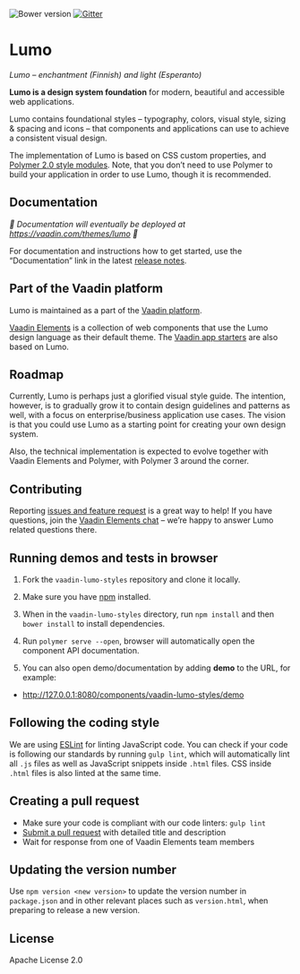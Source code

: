 ![Bower version](https://img.shields.io/bower/v/vaadin-lumo-styles.svg)
[![Gitter](https://badges.gitter.im/Join%20Chat.svg)](https://gitter.im/vaadin/vaadin-core-elements?utm_source=badge&utm_medium=badge&utm_campaign=pr-badge)


# Lumo

*Lumo – enchantment (Finnish) and light (Esperanto)*

**Lumo is a design system foundation** for modern, beautiful and accessible web applications.

Lumo contains foundational styles – typography, colors, visual style, sizing & spacing and icons – that components and applications can use to achieve a consistent visual design.

The implementation of Lumo is based on CSS custom properties, and [Polymer 2.0 style modules](https://www.polymer-project.org/2.0/docs/devguide/style-shadow-dom#style-modules). Note, that you don’t need to use Polymer to build your application in order to use Lumo, though it is recommended.


## Documentation

*🚧 Documentation will eventually be deployed at https://vaadin.com/themes/lumo 🚧*

For documentation and instructions how to get started, use the “Documentation” link in the latest [release notes](https://github.com/vaadin/vaadin-lumo-styles/releases).


## Part of the Vaadin platform

Lumo is maintained as a part of the [Vaadin platform](https://vaadin.com/).

[Vaadin Elements](https://vaadin.com/elements) is a collection of web components that use the Lumo design language as their default theme. The [Vaadin app starters](https://vaadin.com/start) are also based on Lumo.


## Roadmap

Currently, Lumo is perhaps just a glorified visual style guide. The intention, however, is to gradually grow it to contain design guidelines and patterns as well, with a focus on enterprise/business application use cases. The vision is that you could use Lumo as a starting point for creating your own design system.

Also, the technical implementation is expected to evolve together with Vaadin Elements and Polymer, with Polymer 3 around the corner.


## Contributing

Reporting [issues and feature request](https://github.com/vaadin/vaadin-lumo-styles/issues/new) is a great way to help! If you have questions, join the [Vaadin Elements chat](https://gitter.im/vaadin/vaadin-core-elements) – we’re happy to answer Lumo related questions there.


## Running demos and tests in browser

1. Fork the `vaadin-lumo-styles` repository and clone it locally.

1. Make sure you have [npm](https://www.npmjs.com/) installed.

1. When in the `vaadin-lumo-styles` directory, run `npm install` and then `bower install` to install dependencies.

1. Run `polymer serve --open`, browser will automatically open the component API documentation.

1. You can also open demo/documentation by adding **demo** to the URL, for example:

  - http://127.0.0.1:8080/components/vaadin-lumo-styles/demo


## Following the coding style

We are using [ESLint](http://eslint.org/) for linting JavaScript code. You can check if your code is following our standards by running `gulp lint`, which will automatically lint all `.js` files as well as JavaScript snippets inside `.html` files. CSS inside `.html` files is also linted at the same time.


## Creating a pull request

  - Make sure your code is compliant with our code linters: `gulp lint`
  - [Submit a pull request](https://www.digitalocean.com/community/tutorials/how-to-create-a-pull-request-on-github) with detailed title and description
  - Wait for response from one of Vaadin Elements team members


## Updating the version number
Use `npm version <new version>` to update the version number in `package.json` and in other relevant places such as `version.html`, when preparing to release a new version.


## License

Apache License 2.0
